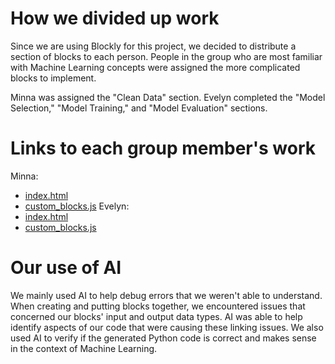 # How we divided up work

Since we are using Blockly for this project, we decided to distribute a section of blocks to each person. People in the group who are most familiar with Machine Learning concepts were assigned the more complicated blocks to implement.

Minna was assigned the "Clean Data" section. Evelyn completed the "Model Selection," "Model Training," and "Model Evaluation" sections. 

# Links to each group member's work 

Minna: 
- [index.html](https://github.com/elawrie/BlocklyML/blob/main/milestone1/index.html)
- [custom_blocks.js](https://github.com/elawrie/BlocklyML/blob/main/milestone1/custom_blocks.js)
Evelyn:
- [index.html](https://github.com/elawrie/BlocklyML/blob/main/milestone1/index.html)
- [custom_blocks.js](https://github.com/elawrie/BlocklyML/blob/main/milestone1/custom_blocks.js)

# Our use of AI 

We mainly used AI to help debug errors that we weren't able to understand. When creating and putting blocks together, we encountered issues that concerned our blocks' input and output data types. AI was able to help identify aspects of our code that were causing these linking issues. We also used AI to verify if the generated Python code is correct and makes sense in the context of Machine Learning.
